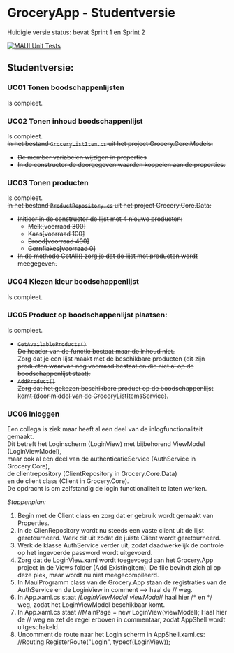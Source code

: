 # GroceryApp - Studentversie  

Huidigie versie status: bevat Sprint 1 en Sprint 2

[![MAUI Unit Tests](https://github.com/Miniontoby/OOSDD_GroceryApp_Studenten/actions/workflows/maui-tests.yml/badge.svg)](https://github.com/Miniontoby/OOSDD_GroceryApp_Studenten/actions/workflows/maui-tests.yml)

## Studentversie:  

### UC01 Tonen boodschappenlijsten  
Is compleet.  

### UC02 Tonen inhoud boodschappenlijst  
Is compleet.  
~~In het bestand `GroceryListItem.cs` uit het project Grocery.Core.Models:~~
- ~~De member variabelen wijzigen in properties~~
- ~~In de constructor de doorgegeven waarden koppelen aan de properties.~~

### UC03 Tonen producten  
Is compleet.  
~~In het bestand `ProductRepository.cs` uit het project Grocery.Core.Data:~~
- ~~Initieer in de constructor de lijst met 4 nieuwe producten:~~
  - ~~Melk[voorraad 300]~~
  - ~~Kaas[voorraad 100]~~
  - ~~Brood[voorraad 400]~~
  - ~~Cornflakes[voorraad 0]~~
- ~~In de methode GetAll() zorg je dat de lijst met producten wordt meegegeven.~~



### UC04 Kiezen kleur boodschappenlijst  
Is compleet.

### UC05 Product op boodschappenlijst plaatsen:  
Is compleet. 
- ~~`GetAvailableProducts()`~~  
	~~De header van de functie bestaat maar de inhoud niet.~~  
	~~Zorg dat je een lijst maakt met de beschikbare producten (dit zijn producten waarvan nog voorraad bestaat en die niet al op de boodschappenlijst staat).~~  
- ~~`AddProduct()`~~   
	~~Zorg dat het gekozen beschikbare product op de boodschappenlijst komt (door middel van de GroceryListItemsService).~~  

### UC06 Inloggen  
Een collega is ziek maar heeft al een deel van de inlogfunctionaliteit gemaakt.  
Dit betreft het Loginscherm (LoginView) met bijbehorend ViewModel (LoginViewModel),  
maar ook al een deel van de authenticatieService (AuthService in Grocery.Core),  
de clientrepository (ClientRepository in Grocery.Core.Data)  
en de client class (Client in Grocery.Core).  
De opdracht is om zelfstandig de login functionaliteit te laten werken.  

*Stappenplan:*  
1. Begin met de Client class en zorg dat er gebruik wordt gemaakt van Properties.  
2. In de ClienRepository wordt nu steeds een vaste client uit de lijst geretourneerd. Werk dit uit zodat de juiste Client wordt geretourneerd.  
3. Werk de klasse AuthService verder uit, zodat daadwerkelijk de controle op het ingevoerde password wordt uitgevoerd.
4. Zorg dat de LoginView.xaml wordt toegevoegd aan het Grocery.App project in de Views folder (Add ExistingItem). De file bevindt zich al op deze plek, maar wordt nu niet meegecompileerd.  
5. In MauiProgramm class van de Grocery.App staan de registraties van de AuthService en de LoginView in comment --> haal de // weg.  
6. In App.xaml.cs staat /*LoginViewModel viewModel*/ haal hier /* en */ weg, zodat het LoginViewModel beschikbaar komt.  
7. In App.xaml.cs staat //MainPage = new LoginView(viewModel); Haal hier de // weg en zet de regel erboven in commentaar, zodat AppShell wordt uitgeschakeld.  
8. Uncomment de route naar het Login scherm in AppShell.xaml.cs: //Routing.RegisterRoute("Login", typeof(LoginView)); 

